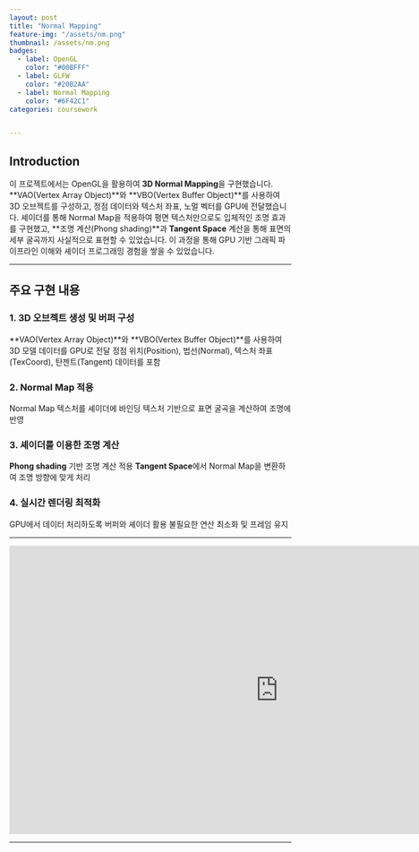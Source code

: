 ```yaml
---
layout: post
title: "Normal Mapping"
feature-img: "/assets/nm.png"
thumbnail: /assets/nm.png
badges:
  - label: OpenGL
    color: "#00BFFF"  
  - label: GLFW
    color: "#20B2AA"  
  - label: Normal Mapping
    color: "#6F42C1"
categories: coursework


---
```


## Introduction
이 프로젝트에서는 OpenGL을 활용하여 **3D Normal Mapping**을 구현했습니다.
**VAO(Vertex Array Object)**와 **VBO(Vertex Buffer Object)**를 사용하여 3D 오브젝트를 구성하고, 정점 데이터와 텍스처 좌표, 노멀 벡터를 GPU에 전달했습니다.
셰이더를 통해 Normal Map을 적용하여 평면 텍스처만으로도 입체적인 조명 효과를 구현했고, **조명 계산(Phong shading)**과 **Tangent Space** 계산을 통해 표면의 세부 굴곡까지 사실적으로 표현할 수 있었습니다.
이 과정을 통해 GPU 기반 그래픽 파이프라인 이해와 셰이더 프로그래밍 경험을 쌓을 수 있었습니다.

---

## 주요 구현 내용
### 1. 3D 오브젝트 생성 및 버퍼 구성
**VAO(Vertex Array Object)**와 **VBO(Vertex Buffer Object)**를 사용하여 3D 모델 데이터를 GPU로 전달
정점 위치(Position), 법선(Normal), 텍스처 좌표(TexCoord), 탄젠트(Tangent) 데이터를 포함

### 2. Normal Map 적용
Normal Map 텍스처를 셰이더에 바인딩
텍스처 기반으로 표면 굴곡을 계산하여 조명에 반영

### 3. 셰이더를 이용한 조명 계산
**Phong shading** 기반 조명 계산 적용
**Tangent Space**에서 Normal Map을 변환하여 조명 방향에 맞게 처리

### 4. 실시간 렌더링 최적화
GPU에서 데이터 처리하도록 버퍼와 셰이더 활용
불필요한 연산 최소화 및 프레임 유지

---

<iframe width="960" height="515" src="https://www.youtube.com/embed/CbCPShVyAdw" 
        title="Normal Mapping" frameborder="0" 
        allow="accelerometer; autoplay; clipboard-write; encrypted-media; gyroscope; picture-in-picture" 
        allowfullscreen></iframe>

---